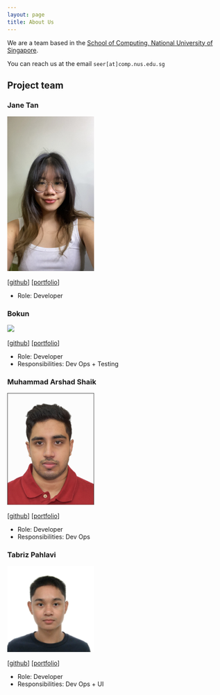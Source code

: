 ```yaml
---
layout: page
title: About Us
---
```


We are a team based in the [School of Computing, National University of Singapore](http://www.comp.nus.edu.sg).

You can reach us at the email `seer[at]comp.nus.edu.sg`

## Project team

### Jane Tan

<img src="images/sembcorpp.png" width="200px">


[[github](https://github.com/sembcorpp)]
[[portfolio](team/sembcorpp.md)]

* Role: Developer

### Bokun

<img src="images/johndoe.png" width="200px">

[[github](http://github.com/bokung)]
[[portfolio](team/bokun.md)]

* Role: Developer
* Responsibilities: Dev Ops + Testing

### Muhammad Arshad Shaik

<img src="images/fireradical22.png" width="200px">

[[github](http://github.com/FireRadical22)] [[portfolio](team/fireradical22.md)]

* Role: Developer
* Responsibilities: Dev Ops

### Tabriz Pahlavi

<img src="images/tabrizplv.png" width="200px">

[[github](http://github.com/TabrizPlv)]
[[portfolio](team/tabriz.md)]

* Role: Developer
* Responsibilities: Dev Ops + UI
